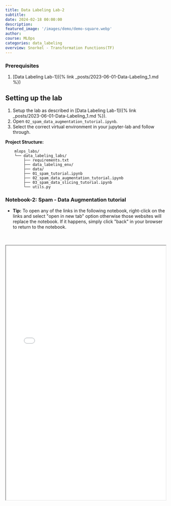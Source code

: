 ```yaml
---
title: Data Labeling Lab-2
subtitle: 
date: 2024-02-18 00:00:00
description: 
featured_image: '/images/demo/demo-square.webp'
author: 
course: MLOps
categories: data_labeling
overview: Snorkel - Transformation Functions(TF)
---
```


### Prerequisites

1. [Data Labeling Lab-1]({% link _posts/2023-06-01-Data-Labeling_1.md %})

## Setting up the lab

1. Setup the lab as described in [Data Labeling Lab-1]({% link _posts/2023-06-01-Data-Labeling_1.md %}).
2. Open `02_spam_data_augmentation_tutorial.ipynb`.
3. Select the correct virtual environment in your jupyter-lab and follow through.

**Project Structure:**

```
    mlops_labs/
    └── data_labeling_labs/
        ├── requirements.txt
        ├── data_labeling_env/
        ├── data/
        ├── 01_spam_tutorial.ipynb
        ├── 02_spam_data_augmentation_tutorial.ipynb
        ├── 03_spam_data_slicing_tutorial.ipynb
        └── utils.py
```

### Notebook-2: Spam - Data Augmentation tutorial

- **Tip:** To open any of the links in the following notebook, right-click on the links and select "open in new tab" option otherwise those websites will replace the notebook. If it happens, simply click "back" in your browser to return to the notebook.


<br>
<br>

<iframe src="/assets/mlops/notebooks/data_labeling_labs/02_spam_data_augmentation_tutorial.html" width="100%" height="800px"></iframe>
